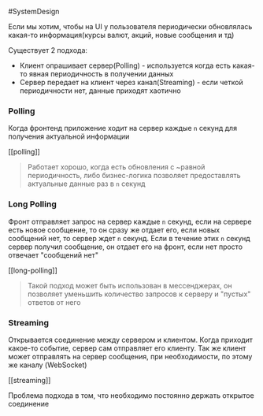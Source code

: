 #SystemDesign 

Если мы хотим, чтобы на UI у пользователя периодически обновлялась какая-то информация(курсы валют, акций, новые сообщения и тд)

Существует 2 подхода:
- Клиент опрашивает сервер(Polling) - используется когда есть какая-то явная периодичность в получении данных
- Сервер передает на клиент через канал(Streaming) - если четкой периодичности нет, данные приходят хаотично

### Polling

Когда фронтенд приложение ходит на сервер каждые `n` секунд для получения актуальной информации

[[polling]]

>Работает хорошо, когда есть обновления с ~равной периодичность, либо бизнес-логика позволяет предоставлять актуальные данные раз в `n` секунд

### Long Polling

Фронт отправляет запрос на сервер каждые `n` секунд, если на сервере есть новое сообщение, то он сразу же отдает его, если новых сообщений нет, то сервер ждет `n` секунд. Если в течение этих `n` секунд сервер получил сообщение, он отдает его на фронт, если нет просто отвечает "сообщений нет"

[[long-polling]]

>Такой подход может быть использован в мессенджерах, он позволяет уменьшить количество запросов к серверу и "пустых" ответов от него

### Streaming

Открывается соединение между сервером и клиентом. Когда приходит какое-то событие, сервер сам отправляет его клиенту. Так же клиент может отправлять на сервер сообщения, при необходимости, по этому же каналу (WebSocket)

[[streaming]]

Проблема подхода в том, что необходимо постоянно держать открытое соединение